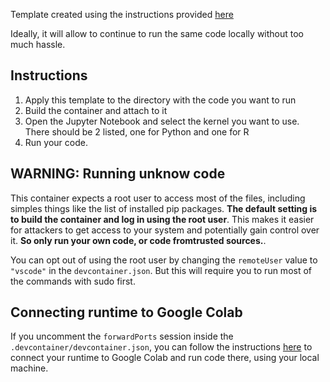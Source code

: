Template created using the instructions provided [here](https://research.google.com/colaboratory/local-runtimes.html)

Ideally, it will allow to continue to run the same code locally without too much hassle.

## Instructions

1. Apply this template to the directory with the code you want to run
2. Build the container and attach to it
3. Open the Jupyter Notebook and select the kernel you want to use. There should be 2 listed, one for Python and one for R
4. Run your code.

## WARNING: Running unknow code

This container expects a root user to access most of the files, including simples things like the list of installed pip packages. **The default setting is to build the container and log in using the root user**. This makes it easier for attackers to get access to your system and potentially gain control over it. **So only run your own code, or code fromtrusted sources.**.

You can opt out of using the root user by changing the `remoteUser` value to `"vscode"` in the `devcontainer.json`. But this will require you to run most of the commands with sudo first.

## Connecting runtime to Google Colab

If you uncomment the `forwardPorts` session inside the `.devcontainer/devcontainer.json`, you can follow the instructions [here](https://research.google.com/colaboratory/local-runtimes.html) to connect your runtime to Google Colab and run code there, using your local machine.